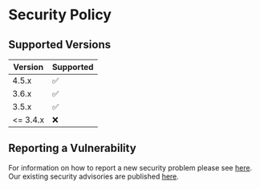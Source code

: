 # Security Policy

## Supported Versions

| Version | Supported          |
| ------- | ------------------ |
| 4.5.x   | :white_check_mark: |
| 3.6.x   | :white_check_mark: |
| 3.5.x   | :white_check_mark: |
| <= 3.4.x | :x:                |

## Reporting a Vulnerability

For information on how to report a new security problem please see [here](https://www.apache.org/security/).
Our existing security advisories are published [here](https://cxf.apache.org/security-advisories.html).
